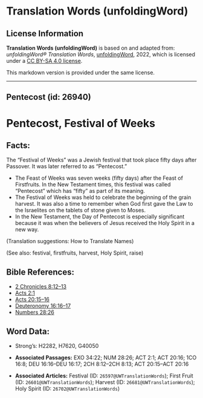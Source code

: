 # Translation Words (unfoldingWord)

## License Information

**Translation Words (unfoldingWord)** is based on and adapted from: _unfoldingWord® Translation Words_, [unfoldingWord](https://unfoldingword.org/utw), 2022, which is licensed under a [CC BY-SA 4.0 license](https://creativecommons.org/licenses/by-sa/4.0/legalcode.en).

This markdown version is provided under the same license.



--------------------------------

## Pentecost (id: 26940)

Pentecost, Festival of Weeks
============================

Facts:
------

The “Festival of Weeks” was a Jewish festival that took place fifty days after Passover. It was later referred to as “Pentecost.”

* The Feast of Weeks was seven weeks (fifty days) after the Feast of Firstfruits. In the New Testament times, this festival was called “Pentecost” which has “fifty” as part of its meaning.
* The Festival of Weeks was held to celebrate the beginning of the grain harvest. It was also a time to remember when God first gave the Law to the Israelites on the tablets of stone given to Moses.
* In the New Testament, the Day of Pentecost is especially significant because it was when the believers of Jesus received the Holy Spirit in a new way.

(Translation suggestions: How to Translate Names)

(See also: festival, firstfruits, harvest, Holy Spirit, raise)

Bible References:
-----------------

* [2 Chronicles 8:12–13](https://ref.ly/2Chr8:12-2Chr8:13)
* [Acts 2:1](https://ref.ly/Acts2:1)
* [Acts 20:15–16](https://ref.ly/Acts20:15-Acts20:16)
* [Deuteronomy 16:16–17](https://ref.ly/Deut16:16-Deut16:17)
* [Numbers 28:26](https://ref.ly/Num28:26)

Word Data:
----------

* Strong’s: H2282, H7620, G40050

* **Associated Passages:** EXO 34:22; NUM 28:26; ACT 2:1; ACT 20:16; 1CO 16:8; DEU 16:16–DEU 16:17; 2CH 8:12–2CH 8:13; ACT 20:15–ACT 20:16
* **Associated Articles:** Festival (ID: `26597@UWTranslationWords`); First Fruit (ID: `26601@UWTranslationWords`); Harvest (ID: `26681@UWTranslationWords`); Holy Spirit (ID: `26702@UWTranslationWords`)

